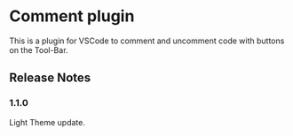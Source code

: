 # Comment plugin

This is a plugin for VSCode to comment and uncomment code with buttons on the Tool-Bar.

## Release Notes

### 1.1.0

Light Theme update.
